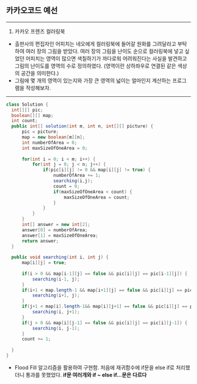 ## 카카오코드 예선
--- 

1. 카카오 프렌즈 컬러링북

- 출판사의 편집자인 어피치는 네오에게 컬러링북에 들어갈 원화를 그려달라고 부탁하여 여러 장의 그림을 받았다. 여러 장의 그림을 난이도 순으로 컬러링북에 넣고 싶었던 어피치는 영역이 많으면 색칠하기가 까다로워 어려워진다는 사실을 발견하고 그림의 난이도를 영역의 수로 정의하였다. (영역이란 상하좌우로 연결된 같은 색상의 공간을 의미한다.)
- 그림에 몇 개의 영역이 있는지와 가장 큰 영역의 넓이는 얼마인지 계산하는 프로그램을 작성해보자.

---

```java
class Solution {
  int[][] pic;
  boolean[][] map;
  int count;
  public int[] solution(int m, int n, int[][] picture) {
      pic = picture;
      map = new boolean[m][n];
      int numberOfArea = 0;
      int maxSizeOfOneArea = 0;
      
      for(int i = 0; i < m; i++) {
          for(int j = 0; j < n; j++) {
              if(pic[i][j] != 0 && map[i][j] != true) {
                  numberOfArea += 1;
                  searching(i,j);
                  count = 0;
                  if(maxSizeOfOneArea < count) {
                      maxSizeOfOneArea = count;
                  }
              }
          }
      }
      int[] answer = new int[2];
      answer[0] = numberOfArea;
      answer[1] = maxSizeOfOneArea;
      return answer;
  }
    
  public void searching(int i, int j) {
      map[i][j] = true;
      
      if(i > 0 && map[i-1][j] == false && pic[i][j] == pic[i-1][j]) {
          searching(i-1, j);
      } 
      if(i+1 < map.length-1 && map[i+1][j] == false && pic[i][j] == pic[i+1][j]) {
          searching(i+1, j);
      } 
      if(j+1 < map[i].length-1&& map[i][j+1] == false && pic[i][j] == pic[i][j+1]) {
          searching(i, j+1);
      } 
      if(j > 0 && map[i][j-1] == false && pic[i][j] == pic[i][j-1]) {
          searching(i, j-1);
      }
      count += 1;
      
  }
}
```
- Flood Fill 알고리즘을 활용하여 구현함. 처음에 재귀함수에 if문을 else if로 처리했더니 통과를 못했었다. **if문 여러개와 if ~ else if...문은 다르다**